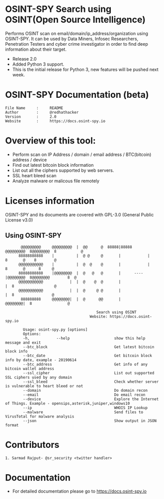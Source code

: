 # OSINT-SPY Search using OSINT(Open Source Intelligence)
Performs OSINT scan on email/domain/ip_address/organization using OSINT-SPY. It can be used by Data Miners, Infosec Researchers, Penetration Testers and cyber crime investigator in order to find deep information about their target.

* Release 2.0
* Added Python 3 support.
* This is the initial release for Python 3, new features will be pushed next week. 

# OSINT-SPY Documentation (beta)
	File Name     :     README
	Author        :     @redhathacker
	Version       :     2.0
	Website       :     https://docs.osint-spy.io



# Overview of this tool:
* Perform scan on IP Address / domain / email address / BTC(bitcoin) address / device
* Find out latest bitcoin block information
* List out all the ciphers supported by web servers.
* SSL heart bleed scan
* Analyze malware or malicous file remotely


# Licenses information
OSINT-SPY and its documents are covered with GPL-3.0 (General Public License v3.0)


## Using OSINT-SPY
```
       @@@@@@@@@     @@@@@@@@@  |  @@      @  88888|88888       @@@@@@@@@  8@@@@@@@@  8           @
      88888888888    |          |  @ @     @       |            |          8       @    8        @
      @@@@@@@@@@@    |          |  @  @    @       |            |          8       @      8     @
      88888888888    |@@@@@@@@  |  @   @   @       |      ----  |@@@@@@@@  8@@@@@@@@        8  @
      @@@@@@@@@@@            |  |  @    @  @       |                    |  8                  @
      @@@@@@@@@@@            |  |  @     @ @       |                    |  8                 @
       888888888     @@@@@@@@|  |  @      @@       |            @@@@@@@@|  8                @

                                         Search using OSINT
                                      Website: https://docs.osint-spy.io

        Usage: osint-spy.py [options]
        Options:
        -h,            --help                    show this help message and exit
        --btc_block                              Get latest bitcoin block info
        --btc_date                               Get bitcoin block info by date, example - 20190614
        --btc_address                            Get info of any bitcoin wallet address
        --ssl_cipher                             List out supported SSL ciphers used by any domain
        --ssl_bleed                              Check whether server is vulnerable to heart bleed or not
        --domain                                 Do domain recon
        --email                                  Do email recon
        --device                                 Explore the Internet of Things. Example - opensips,asterisk,juniper,windows10
        --ip                                     WHOIS IP Lookup
        --malware                                Send files to VirusTotal for malware analysis
        --json                                   Show output in JSON format

```

# Contributors
	1. Sarmad Rajput- @sr_security <twitter handler>

# Documentation

* For detailed documentation please go to https://docs.osint-spy.io
